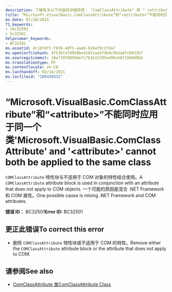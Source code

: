 ```yaml
---
description: 了解有关以下内容的详细信息： "ComClassAttribute" 和 " <attribute> " 不能同时应用于同一个类
title: “Microsoft.VisualBasic.ComClassAttribute”和“<attribute>”不能同时应用于同一个类
ms.date: 07/20/2015
f1_keywords:
- vbc32501
- bc32501
helpviewer_keywords:
- BC32501
ms.assetid: dc1bf4f1-f030-4df3-aae8-524af9c2fda7
ms.openlocfilehash: 4f53bfaf4950be42831aa973b9c5b3adfcb033b7
ms.sourcegitcommit: 10e719780594efc781b15295e499c66f316068b8
ms.translationtype: MT
ms.contentlocale: zh-CN
ms.lasthandoff: 02/14/2021
ms.locfileid: "100438432"
---
```

# <a name="microsoftvisualbasiccomclassattribute-and-attribute-cannot-both-be-applied-to-the-same-class"></a><span data-ttu-id="bdbac-103">“Microsoft.VisualBasic.ComClassAttribute”和“\<attribute>”不能同时应用于同一个类</span><span class="sxs-lookup"><span data-stu-id="bdbac-103">'Microsoft.VisualBasic.ComClassAttribute' and '\<attribute>' cannot both be applied to the same class</span></span>

<span data-ttu-id="bdbac-104">`COMClassAttribute` 特性块与不适用于 COM 对象的特性结合使用。</span><span class="sxs-lookup"><span data-stu-id="bdbac-104">A `COMClassAttribute` attribute block is used in conjunction with an attribute that does not apply to COM objects.</span></span> <span data-ttu-id="bdbac-105">一个可能的原因是混合 .NET Framework 和 COM 属性。</span><span class="sxs-lookup"><span data-stu-id="bdbac-105">One possible cause is mixing .NET Framework and COM attributes.</span></span>  
  
 <span data-ttu-id="bdbac-106">**错误 ID：** BC32501</span><span class="sxs-lookup"><span data-stu-id="bdbac-106">**Error ID:** BC32501</span></span>  
  
## <a name="to-correct-this-error"></a><span data-ttu-id="bdbac-107">更正此错误</span><span class="sxs-lookup"><span data-stu-id="bdbac-107">To correct this error</span></span>  
  
- <span data-ttu-id="bdbac-108">删除 `COMClassAttribute` 特性块或不适用于 COM 的特性。</span><span class="sxs-lookup"><span data-stu-id="bdbac-108">Remove either the `COMClassAttribute` attribute block or the attribute that does not apply to COM.</span></span>  
  
## <a name="see-also"></a><span data-ttu-id="bdbac-109">请参阅</span><span class="sxs-lookup"><span data-stu-id="bdbac-109">See also</span></span>

- [<span data-ttu-id="bdbac-110">ComClassAttribute 类</span><span class="sxs-lookup"><span data-stu-id="bdbac-110">ComClassAttribute Class</span></span>](xref:Microsoft.VisualBasic.ComClassAttribute)
